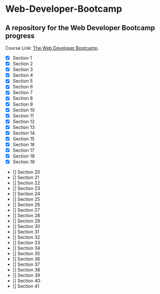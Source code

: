 # Web-Developer-Bootcamp

## A repository for the Web Developer Bootcamp progress

Course Link: [The Web Developer Bootcamp](https://www.udemy.com/course/the-web-developer-bootcamp/learn).


- [x] Section 1  
- [x] Section 2  
- [x] Section 3  
- [x] Section 4  
- [x] Section 5  
- [x] Section 6  
- [x] Section 7  
- [x] Section 8  
- [x] Section 9  
- [x] Section 10  
- [x] Section 11  
- [x] Section 12  
- [x] Section 13  
- [x] Section 14  
- [x] Section 15  
- [x] Section 16  
- [x] Section 17  
- [x] Section 18  
- [x] Section 19  
- [] Section 20  
- [] Section 21  
- [] Section 22  
- [] Section 23  
- [] Section 24  
- [] Section 25  
- [] Section 26  
- [] Section 27  
- [] Section 28  
- [] Section 29  
- [] Section 30  
- [] Section 31  
- [] Section 32  
- [] Section 33  
- [] Section 34  
- [] Section 35  
- [] Section 36  
- [] Section 37  
- [] Section 38  
- [] Section 39  
- [] Section 40  
- [] Section 41  
